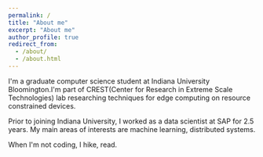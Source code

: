 ```yaml
---
permalink: /
title: "About me"
excerpt: "About me"
author_profile: true
redirect_from: 
  - /about/
  - /about.html
---
```

I'm a graduate computer science student at Indiana University Bloomington.I'm part of CREST(Center for Research in Extreme Scale Technologies) lab researching techniques for edge computing on resource constrained devices. 

Prior to joining Indiana University, I worked as a data scientist at SAP for 2.5 years. My main areas of interests are machine learning, distributed systems.

When I'm not coding, I hike, read.